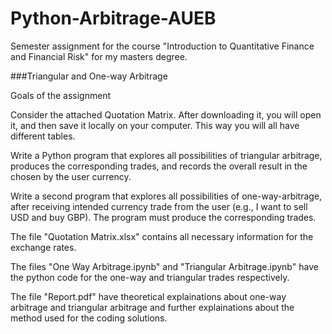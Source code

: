 # Python-Arbitrage-AUEB
Semester assignment for the course "Introduction to Quantitative Finance and Financial Risk" for my masters degree.



###Triangular and One-way Arbitrage


Goals of the assignment 

Consider the attached Quotation Matrix. 
After downloading it, you will open it, and then save it locally on your computer. 
This way you will all have different tables.

Write a Python program that explores all possibilities of triangular arbitrage, produces the corresponding trades,
and records the overall result in the chosen by the user currency.

Write a second program that explores all possibilities of one-way-arbitrage, after receiving intended currency trade from the user (e.g., I want to sell USD and buy GBP). 
The program must produce the corresponding trades.




The file "Quotation Matrix.xlsx" contains all necessary information for the exchange rates.

The files "One Way Arbitrage.ipynb" and "Triangular Arbitrage.ipynb" have the python code for the one-way and triangular trades respectively.

The file "Report.pdf" have theoretical explainations about one-way arbitrage and triangular arbitrage and further explainations about the method used for the coding solutions. 
